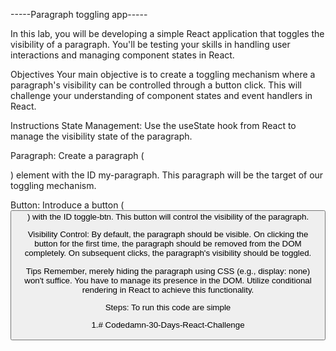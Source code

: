 -----Paragraph toggling app-----

In this lab, you will be developing a simple React application that toggles the visibility of a paragraph. You'll be testing your skills in handling user interactions and managing component states in React.

Objectives
Your main objective is to create a toggling mechanism where a paragraph's visibility can be controlled through a button click. This will challenge your understanding of component states and event handlers in React.

Instructions
State Management: Use the useState hook from React to manage the visibility state of the paragraph.

Paragraph: Create a paragraph (<p>) element with the ID my-paragraph. This paragraph will be the target of our toggling mechanism.

Button: Introduce a button (<button>) with the ID toggle-btn. This button will control the visibility of the paragraph.

Visibility Control: By default, the paragraph should be visible. On clicking the button for the first time, the paragraph should be removed from the DOM completely. On subsequent clicks, the paragraph's visibility should be toggled.

Tips
Remember, merely hiding the paragraph using CSS (e.g., display: none) won't suffice. You have to manage its presence in the DOM.
Utilize conditional rendering in React to achieve this functionality.

Steps: To run this code are simple

1.# Codedamn-30-Days-React-Challenge
